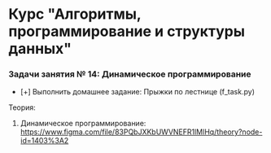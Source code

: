 # Курс "Алгоритмы, программирование и структуры данных"

### Задачи занятия № 14: Динамическое программирование

- [+] Выполнить домашнее задание: Прыжки по лестнице (f_task.py)

Теория: 

1. Динамическое программирование: https://www.figma.com/file/83PQbJXKbUWVNEFR1lMlHq/theory?node-id=1403%3A2
